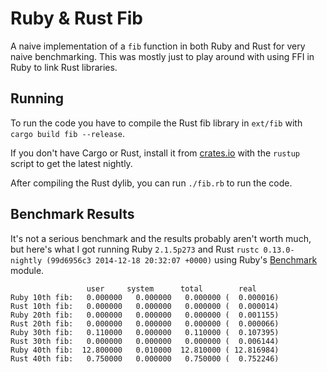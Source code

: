 # Ruby & Rust Fib

A naive implementation of a `fib` function in both Ruby and Rust for very naive
benchmarking. This was mostly just to play around with using FFI in Ruby to link
Rust libraries.

## Running

To run the code you have to compile the Rust fib library in `ext/fib` with
`cargo build fib --release`.

If you don't have Cargo or Rust, install it from
[crates.io](https://crates.io/install) with the `rustup` script to get the
latest nightly.

After compiling the Rust dylib, you can run `./fib.rb` to run the code.


## Benchmark Results

It's not a serious benchmark and the results probably aren't worth much, but
here's what I got running Ruby `2.1.5p273` and Rust `rustc 0.13.0-nightly
(99d6956c3 2014-12-18 20:32:07 +0000)` using Ruby's
[Benchmark](http://www.ruby-doc.org/stdlib-1.9.3/libdoc/benchmark/rdoc/Benchmark.html)
module.


```
                 user     system      total        real
Ruby 10th fib:   0.000000   0.000000   0.000000 (  0.000016)
Rust 10th fib:   0.000000   0.000000   0.000000 (  0.000014)
Ruby 20th fib:   0.000000   0.000000   0.000000 (  0.001155)
Rust 20th fib:   0.000000   0.000000   0.000000 (  0.000066)
Ruby 30th fib:   0.110000   0.000000   0.110000 (  0.107395)
Rust 30th fib:   0.000000   0.000000   0.000000 (  0.006144)
Ruby 40th fib:  12.800000   0.010000  12.810000 ( 12.816984)
Rust 40th fib:   0.750000   0.000000   0.750000 (  0.752246)
```
